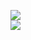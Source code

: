 [![](https://img.shields.io/badge/Made%20With-Github%20Spray-lightgrey.svg?style=for-the-badge&logo=github)](https://github.com/Annihil/github-spray#11069)  
[![](https://i.imgur.com/2DrTn0Z.gif)](https://github.com/Annihil/github-spray)